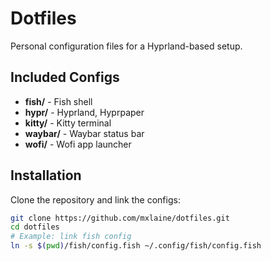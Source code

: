 # Dotfiles

Personal configuration files for a Hyprland-based setup.

## Included Configs

- **fish/** - Fish shell
- **hypr/** - Hyprland, Hyprpaper
- **kitty/** - Kitty terminal
- **waybar/** - Waybar status bar
- **wofi/** - Wofi app launcher

## Installation

Clone the repository and link the configs:

```bash
git clone https://github.com/mxlaine/dotfiles.git
cd dotfiles
# Example: link fish config
ln -s $(pwd)/fish/config.fish ~/.config/fish/config.fish
```
